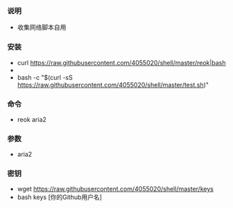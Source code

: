 ### 说明
- 收集网络脚本自用

### 安装
- curl https://raw.githubusercontent.com/4055020/shell/master/reok|bash
-
- bash -c "$(curl -sS https://raw.githubusercontent.com/4055020/shell/master/test.sh)"

### 命令

- reok aria2

### 参数
- aria2


### 密钥
- wget https://raw.githubusercontent.com/4055020/shell/master/keys
- bash keys [你的Github用户名]
